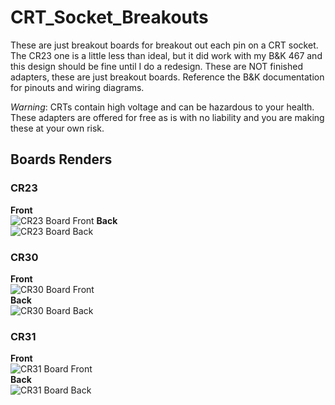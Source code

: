 # CRT_Socket_Breakouts
These are just breakout boards for breakout out each pin on a CRT socket. The CR23 one is a little less than ideal, but it did work with my B&K 467 and this design should be fine until I do a redesign. These are NOT finished adapters, these are just breakout boards. Reference the B&K documentation for pinouts and wiring diagrams.

*Warning*: CRTs contain high voltage and can be hazardous to your health. These adapters are offered for free as is with no liability and you are making these at your own risk.

## Boards Renders
### CR23
**Front**  
![CR23 Board Front](Images/CR23Front.png)
**Back**  
![CR23 Board Back](Images/CR23Back.png)  

### CR30
**Front**  
![CR30 Board Front](Images/CR30Front.png)  
**Back**  
![CR30 Board Back](Images/CR30Back.png)

### CR31
**Front**  
![CR31 Board Front](Images/CR31Front.png)  
**Back**  
![CR31 Board Back](Images/CR31Back.png)
